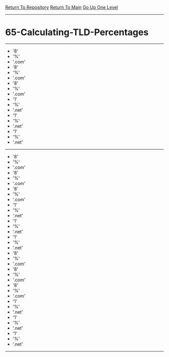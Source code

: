 [Return To Repository](https://github.com/DigitalWarrior/piholeparser/)
[Return To Main](https://github.com/DigitalWarrior/piholeparser/blob/master/RecentRunLogs/Mainlog.md)
[Go Up One Level](https://github.com/DigitalWarrior/piholeparser/blob/master/RecentRunLogs/TopLevelScripts/.md)
____________________________________
# 65-Calculating-TLD-Percentages
________________________________________________
* '8'
* '%'
* '.com'
* '8'
* '%'
* '.com'
* '8'
* '%'
* '.com'
* '1'
* '%'
* '.net'
* '1'
* '%'
* '.net'
* '1'
* '%'
* '.net'
________________________________________________
* '8'
* '%'
* '.com'
* '8'
* '%'
* '.com'
* '8'
* '%'
* '.com'
* '1'
* '%'
* '.net'
* '1'
* '%'
* '.net'
* '1'
* '%'
* '.net'
* '8'
* '%'
* '.com'
* '8'
* '%'
* '.com'
* '8'
* '%'
* '.com'
* '1'
* '%'
* '.net'
* '1'
* '%'
* '.net'
* '1'
* '%'
* '.net'
________________________________________________
